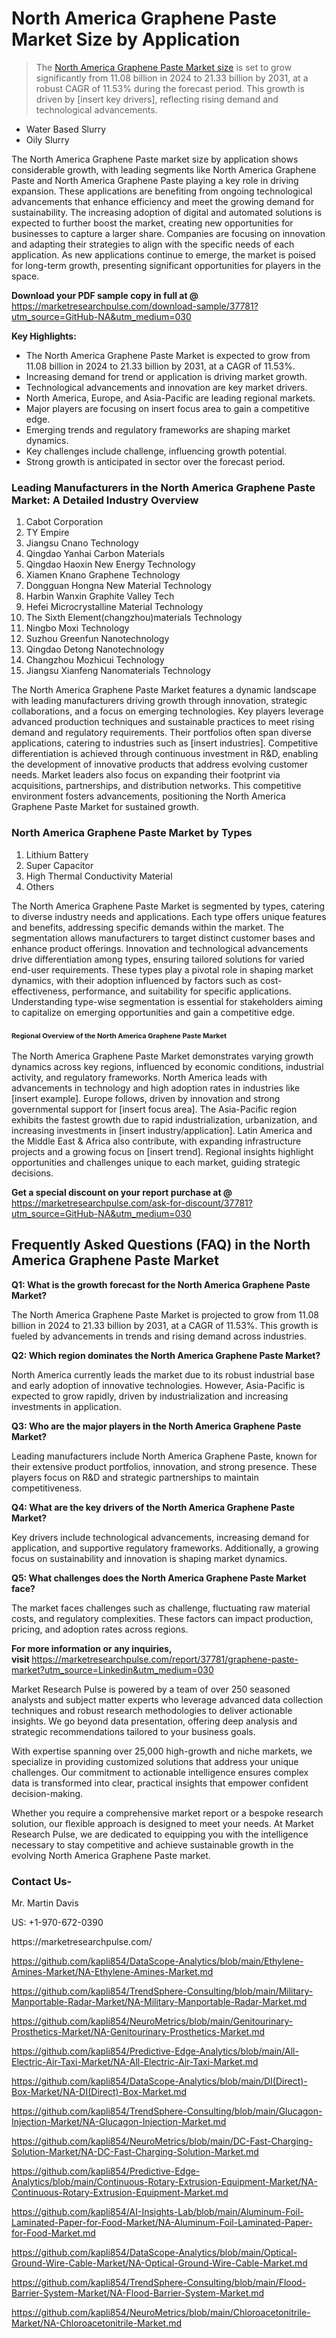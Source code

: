 <h1>North America Graphene Paste Market&nbsp;Size by Application</h1><blockquote><p>The <a href="https://marketresearchpulse.com/download-sample/37781?utm_source=GitHub-NA&amp;utm_medium=030">North America Graphene Paste Market size</a> is set to grow significantly from 11.08 billion in 2024 to 21.33 billion by 2031, at a robust CAGR of 11.53% during the forecast period. This growth is driven by [insert key drivers], reflecting rising demand and technological advancements.</p></blockquote><ul><li>Water Based Slurry<li> Oily Slurry</li></ul><p>The North America Graphene Paste market size by application shows considerable growth, with leading segments like North America Graphene Paste and North America Graphene Paste playing a key role in driving expansion. These applications are benefiting from ongoing technological advancements that enhance efficiency and meet the growing demand for sustainability. The increasing adoption of digital and automated solutions is expected to further boost the market, creating new opportunities for businesses to capture a larger share. Companies are focusing on innovation and adapting their strategies to align with the specific needs of each application. As new applications continue to emerge, the market is poised for long-term growth, presenting significant opportunities for players in the space.</p><p><strong>Download your PDF sample copy in full at @ </strong><a href="https://marketresearchpulse.com/download-sample/37781?utm_source=GitHub-NA&amp;utm_medium=030">https://marketresearchpulse.com/download-sample/37781?utm_source=GitHub-NA&amp;utm_medium=030</a></p><p><strong>Key Highlights: </strong></p><ul><li>The North America Graphene Paste Market is expected to grow from 11.08 billion in 2024 to 21.33 billion by 2031, at a CAGR of 11.53%.</li><li>Increasing demand for trend or application is driving market growth.</li><li>Technological advancements and innovation are key market drivers.</li><li>North America, Europe, and Asia-Pacific are leading regional markets.</li><li>Major players are focusing on insert focus area to gain a competitive edge.</li><li>Emerging trends and regulatory frameworks are shaping market dynamics.</li><li>Key challenges include challenge, influencing growth potential.</li><li>Strong growth is anticipated in sector over the forecast period.</li></ul><h3>Leading Manufacturers in the North America Graphene Paste Market: A Detailed Industry Overview</h3><ol><li>Cabot Corporation</li><li>TY Empire</li><li>Jiangsu Cnano Technology</li><li>Qingdao Yanhai Carbon Materials</li><li>Qingdao Haoxin New Energy Technology</li><li>Xiamen Knano Graphene Technology</li><li>Dongguan Hongna New Material Technology</li><li>Harbin Wanxin Graphite Valley Tech</li><li>Hefei Microcrystalline Material Technology</li><li>The Sixth Element(changzhou)materials Technology</li><li>Ningbo Moxi Technology</li><li>Suzhou Greenfun Nanotechnology</li><li>Qingdao Detong Nanotechnology</li><li>Changzhou Mozhicui Technology</li><li>Jiangsu Xianfeng Nanomaterials Technology</li></ol><div class="flex max-w-full flex-col flex-grow"><div class="min-h-8 text-message flex w-full flex-col items-end gap-2 whitespace-normal break-words [.text-message+&amp;]:mt-5" dir="auto" data-message-author-role="assistant" data-message-id="fd8432e4-4910-450d-b182-61b7bfb0a01f" data-message-model-slug="gpt-4o"><div class="flex w-full flex-col gap-1 empty:hidden first:pt-[3px]"><div class="markdown prose w-full break-words dark:prose-invert light"><p>The North America Graphene Paste Market features a dynamic landscape with leading manufacturers driving growth through innovation, strategic collaborations, and a focus on emerging technologies. Key players leverage advanced production techniques and sustainable practices to meet rising demand and regulatory requirements. Their portfolios often span diverse applications, catering to industries such as [insert industries]. Competitive differentiation is achieved through continuous investment in R&amp;D, enabling the development of innovative products that address evolving customer needs. Market leaders also focus on expanding their footprint via acquisitions, partnerships, and distribution networks. This competitive environment fosters advancements, positioning the North America Graphene Paste Market for sustained growth.</p></div></div></div></div><h3>North America Graphene Paste Market by Types</h3><ol><li>Lithium Battery<li> Super Capacitor<li> High Thermal Conductivity Material<li> Others</li></ol><div class="flex max-w-full flex-col flex-grow"><div class="min-h-8 text-message flex w-full flex-col items-end gap-2 whitespace-normal break-words [.text-message+&amp;]:mt-5" dir="auto" data-message-author-role="assistant" data-message-id="084470be-0bb7-4664-bddf-5156b4f41249" data-message-model-slug="gpt-4o-mini"><div class="flex w-full flex-col gap-1 empty:hidden first:pt-[3px]"><div class="markdown prose w-full break-words dark:prose-invert light"><p>The North America Graphene Paste Market is segmented by types, catering to diverse industry needs and applications. Each type offers unique features and benefits, addressing specific demands within the market. The segmentation allows manufacturers to target distinct customer bases and enhance product offerings. Innovation and technological advancements drive differentiation among types, ensuring tailored solutions for varied end-user requirements. These types play a pivotal role in shaping market dynamics, with their adoption influenced by factors such as cost-effectiveness, performance, and suitability for specific applications. Understanding type-wise segmentation is essential for stakeholders aiming to capitalize on emerging opportunities and gain a competitive edge.</p></div></div></div></div><h3><span style="font-size: 11px;">Regional Overview of the North America Graphene Paste Market</span></h3><div class="flex max-w-full flex-col flex-grow"><div class="min-h-8 text-message flex w-full flex-col items-end gap-2 whitespace-normal break-words [.text-message+&amp;]:mt-5" dir="auto" data-message-author-role="assistant" data-message-id="e9038762-ce64-4e30-91c9-9bd413514231" data-message-model-slug="gpt-4o-mini"><div class="flex w-full flex-col gap-1 empty:hidden first:pt-[3px]"><div class="markdown prose w-full break-words dark:prose-invert light"><p>The North America Graphene Paste Market demonstrates varying growth dynamics across key regions, influenced by economic conditions, industrial activity, and regulatory frameworks. North America leads with advancements in technology and high adoption rates in industries like [insert example]. Europe follows, driven by innovation and strong governmental support for [insert focus area]. The Asia-Pacific region exhibits the fastest growth due to rapid industrialization, urbanization, and increasing investments in [insert industry/application]. Latin America and the Middle East &amp; Africa also contribute, with expanding infrastructure projects and a growing focus on [insert trend]. Regional insights highlight opportunities and challenges unique to each market, guiding strategic decisions.</p></div></div></div></div><p><strong>Get a special discount on your report purchase at @ </strong><a href="https://marketresearchpulse.com/ask-for-discount/37781?utm_source=GitHub-NA&amp;utm_medium=030">https://marketresearchpulse.com/ask-for-discount/37781?utm_source=GitHub-NA&amp;utm_medium=030</a></p><h2>Frequently Asked Questions (FAQ) in the North America Graphene Paste Market</h2><p><strong>Q1: What is the growth forecast for the North America Graphene Paste Market?</strong></p><p>The North America Graphene Paste Market is projected to grow from 11.08 billion in 2024 to 21.33 billion by 2031, at a CAGR of 11.53%. This growth is fueled by advancements in trends and rising demand across industries.</p><p><strong>Q2: Which region dominates the North America Graphene Paste Market?</strong></p><p>North America currently leads the market due to its robust industrial base and early adoption of innovative technologies. However, Asia-Pacific is expected to grow rapidly, driven by industrialization and increasing investments in application.</p><p><strong>Q3: Who are the major players in the North America Graphene Paste Market?</strong></p><p>Leading manufacturers include North America Graphene Paste, known for their extensive product portfolios, innovation, and strong presence. These players focus on R&amp;D and strategic partnerships to maintain competitiveness.</p><p><strong>Q4: What are the key drivers of the North America Graphene Paste Market?</strong></p><p>Key drivers include technological advancements, increasing demand for application, and supportive regulatory frameworks. Additionally, a growing focus on sustainability and innovation is shaping market dynamics.</p><p><strong>Q5: What challenges does the North America Graphene Paste Market face?</strong></p><p>The market faces challenges such as challenge, fluctuating raw material costs, and regulatory complexities. These factors can impact production, pricing, and adoption rates across regions.</p><p><strong>For more information or any inquiries, visit&nbsp;</strong><a href="https://marketresearchpulse.com/report/37781/graphene-paste-market?utm_source=Linkedin&utm_medium=030">https://marketresearchpulse.com/report/37781/graphene-paste-market?utm_source=Linkedin&utm_medium=030</a></p><p>Market Research Pulse is powered by a team of over 250 seasoned analysts and subject matter experts who leverage advanced data collection techniques and robust research methodologies to deliver actionable insights. We go beyond data presentation, offering deep analysis and strategic recommendations tailored to your business goals.</p><p>With expertise spanning over 25,000 high-growth and niche markets, we specialize in providing customized solutions that address your unique challenges. Our commitment to actionable intelligence ensures complex data is transformed into clear, practical insights that empower confident decision-making.</p><p>Whether you require a comprehensive market report or a bespoke research solution, our flexible approach is designed to meet your needs. At Market Research Pulse, we are dedicated to equipping you with the intelligence necessary to stay competitive and achieve sustainable growth in the evolving North America Graphene Paste market.</p><h3><strong>Contact Us-</strong></h3><p>Mr. Martin Davis</p><p>US: +1-970-672-0390</p><p>https://marketresearchpulse.com/</p><p><a href="https://github.com/kapli854/DataScope-Analytics/blob/main/Ethylene-Amines-Market/NA-Ethylene-Amines-Market.md">https://github.com/kapli854/DataScope-Analytics/blob/main/Ethylene-Amines-Market/NA-Ethylene-Amines-Market.md</a></p><p><a href="https://github.com/kapli854/TrendSphere-Consulting/blob/main/Military-Manportable-Radar-Market/NA-Military-Manportable-Radar-Market.md">https://github.com/kapli854/TrendSphere-Consulting/blob/main/Military-Manportable-Radar-Market/NA-Military-Manportable-Radar-Market.md</a></p><p><a href="https://github.com/kapli854/NeuroMetrics/blob/main/Genitourinary-Prosthetics-Market/NA-Genitourinary-Prosthetics-Market.md">https://github.com/kapli854/NeuroMetrics/blob/main/Genitourinary-Prosthetics-Market/NA-Genitourinary-Prosthetics-Market.md</a></p><p><a href="https://github.com/kapli854/Predictive-Edge-Analytics/blob/main/All-Electric-Air-Taxi-Market/NA-All-Electric-Air-Taxi-Market.md">https://github.com/kapli854/Predictive-Edge-Analytics/blob/main/All-Electric-Air-Taxi-Market/NA-All-Electric-Air-Taxi-Market.md</a></p><p><a href="https://github.com/kapli854/DataScope-Analytics/blob/main/DI(Direct)-Box-Market/NA-DI(Direct)-Box-Market.md">https://github.com/kapli854/DataScope-Analytics/blob/main/DI(Direct)-Box-Market/NA-DI(Direct)-Box-Market.md</a></p><p><a href="https://github.com/kapli854/TrendSphere-Consulting/blob/main/Glucagon-Injection-Market/NA-Glucagon-Injection-Market.md">https://github.com/kapli854/TrendSphere-Consulting/blob/main/Glucagon-Injection-Market/NA-Glucagon-Injection-Market.md</a></p><p><a href="https://github.com/kapli854/NeuroMetrics/blob/main/DC-Fast-Charging-Solution-Market/NA-DC-Fast-Charging-Solution-Market.md">https://github.com/kapli854/NeuroMetrics/blob/main/DC-Fast-Charging-Solution-Market/NA-DC-Fast-Charging-Solution-Market.md</a></p><p><a href="https://github.com/kapli854/Predictive-Edge-Analytics/blob/main/Continuous-Rotary-Extrusion-Equipment-Market/NA-Continuous-Rotary-Extrusion-Equipment-Market.md">https://github.com/kapli854/Predictive-Edge-Analytics/blob/main/Continuous-Rotary-Extrusion-Equipment-Market/NA-Continuous-Rotary-Extrusion-Equipment-Market.md</a></p><p><a href="https://github.com/kapli854/AI-Insights-Lab/blob/main/Aluminum-Foil-Laminated-Paper-for-Food-Market/NA-Aluminum-Foil-Laminated-Paper-for-Food-Market.md">https://github.com/kapli854/AI-Insights-Lab/blob/main/Aluminum-Foil-Laminated-Paper-for-Food-Market/NA-Aluminum-Foil-Laminated-Paper-for-Food-Market.md</a></p><p><a href="https://github.com/kapli854/DataScope-Analytics/blob/main/Optical-Ground-Wire-Cable-Market/NA-Optical-Ground-Wire-Cable-Market.md">https://github.com/kapli854/DataScope-Analytics/blob/main/Optical-Ground-Wire-Cable-Market/NA-Optical-Ground-Wire-Cable-Market.md</a></p><p><a href="https://github.com/kapli854/TrendSphere-Consulting/blob/main/Flood-Barrier-System-Market/NA-Flood-Barrier-System-Market.md">https://github.com/kapli854/TrendSphere-Consulting/blob/main/Flood-Barrier-System-Market/NA-Flood-Barrier-System-Market.md</a></p><p><a href="https://github.com/kapli854/NeuroMetrics/blob/main/Chloroacetonitrile-Market/NA-Chloroacetonitrile-Market.md">https://github.com/kapli854/NeuroMetrics/blob/main/Chloroacetonitrile-Market/NA-Chloroacetonitrile-Market.md</a></p>
